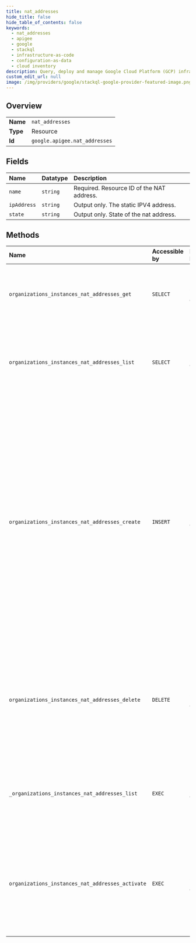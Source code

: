 ```yaml
---
title: nat_addresses
hide_title: false
hide_table_of_contents: false
keywords:
  - nat_addresses
  - apigee
  - google    
  - stackql
  - infrastructure-as-code
  - configuration-as-data
  - cloud inventory
description: Query, deploy and manage Google Cloud Platform (GCP) infrastructure and resources using SQL
custom_edit_url: null
image: /img/providers/google/stackql-google-provider-featured-image.png
---
```

  
    

## Overview
<table><tbody>
<tr><td><b>Name</b></td><td><code>nat_addresses</code></td></tr>
<tr><td><b>Type</b></td><td>Resource</td></tr>
<tr><td><b>Id</b></td><td><code>google.apigee.nat_addresses</code></td></tr>
</tbody></table>

## Fields
| Name | Datatype | Description |
|:-----|:---------|:------------|
| `name` | `string` | Required. Resource ID of the NAT address. |
| `ipAddress` | `string` | Output only. The static IPV4 address. |
| `state` | `string` | Output only. State of the nat address. |
## Methods
| Name | Accessible by | Required Params | Description |
|:-----|:--------------|:----------------|:------------|
| `organizations_instances_nat_addresses_get` | `SELECT` | `instancesId, natAddressesId, organizationsId` | Gets the details of a NAT address. **Note:** Not supported for Apigee hybrid. |
| `organizations_instances_nat_addresses_list` | `SELECT` | `instancesId, organizationsId` | Lists the NAT addresses for an Apigee instance. **Note:** Not supported for Apigee hybrid. |
| `organizations_instances_nat_addresses_create` | `INSERT` | `instancesId, organizationsId` | Creates a NAT address. The address is created in the RESERVED state and a static external IP address will be provisioned. At this time, the instance will not use this IP address for Internet egress traffic. The address can be activated for use once any required firewall IP whitelisting has been completed. **Note:** Not supported for Apigee hybrid. |
| `organizations_instances_nat_addresses_delete` | `DELETE` | `instancesId, natAddressesId, organizationsId` | Deletes the NAT address. Connections that are actively using the address are drained before it is removed. **Note:** Not supported for Apigee hybrid. |
| `_organizations_instances_nat_addresses_list` | `EXEC` | `instancesId, organizationsId` | Lists the NAT addresses for an Apigee instance. **Note:** Not supported for Apigee hybrid. |
| `organizations_instances_nat_addresses_activate` | `EXEC` | `instancesId, natAddressesId, organizationsId` | Activates the NAT address. The Apigee instance can now use this for Internet egress traffic. **Note:** Not supported for Apigee hybrid. |
